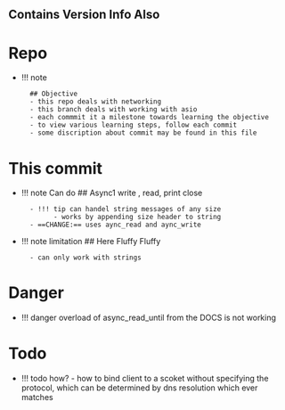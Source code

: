 Contains Version Info Also
-------------------------

# Repo 
- !!! note 

        ## Objective
        - this repo deals with networking
        - this branch deals with working with asio
        - each commmit it a milestone towards learning the objective
        - to view various learning steps, follow each commit
        - some discription about commit may be found in this file



# This commit
- !!! note Can do
        ## Async1 write , read, print close

        - !!! tip can handel string messages of any size
              - works by appending size header to string
        - ==CHANGE:== uses aync_read and aync_write
- !!! note limitation
        ## Here Fluffy Fluffy

        - can only work with strings
# Danger
- !!! danger overload of async_read_until from the DOCS is not working

# Todo
- !!! todo how?
        - how to bind client to a scoket without specifying the protocol, which can be determined by dns resolution which ever matches